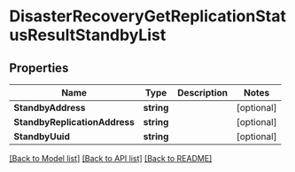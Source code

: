 # DisasterRecoveryGetReplicationStatusResultStandbyList

## Properties

Name | Type | Description | Notes
------------ | ------------- | ------------- | -------------
**StandbyAddress** | **string** |  | [optional] 
**StandbyReplicationAddress** | **string** |  | [optional] 
**StandbyUuid** | **string** |  | [optional] 

[[Back to Model list]](../README.md#documentation-for-models) [[Back to API list]](../README.md#documentation-for-api-endpoints) [[Back to README]](../README.md)


